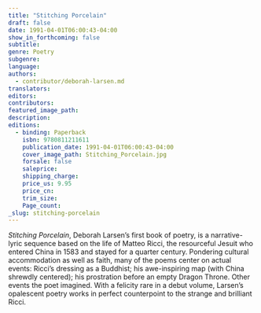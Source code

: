 ```yaml
---
title: "Stitching Porcelain"
draft: false
date: 1991-04-01T06:00:43-04:00
show_in_forthcoming: false
subtitle:
genre: Poetry
subgenre:
language:
authors:
  - contributor/deborah-larsen.md
translators:
editors:
contributors:
featured_image_path:
description:
editions:
  - binding: Paperback
    isbn: 9780811211611
    publication_date: 1991-04-01T06:00:43-04:00
    cover_image_path: Stitching_Porcelain.jpg
    forsale: false
    saleprice:
    shipping_charge:
    price_us: 9.95
    price_cn:
    trim_size:
    Page_count:
_slug: stitching-porcelain
---
```


_Stitching Porcelain_, Deborah Larsen’s first book of poetry, is a narrative-lyric sequence based on the life of Matteo Ricci, the resourceful Jesuit who entered China in 1583 and stayed for a quarter century. Pondering cultural accommodation as well as faith, many of the poems center on actual events: Ricci’s dressing as a Buddhist; his awe-inspiring map (with China shrewdly centered); his prostration before an empty Dragon Throne. Other events the poet imagined. With a felicity rare in a debut volume, Larsen’s opalescent poetry works in perfect counterpoint to the strange and brilliant Ricci.

